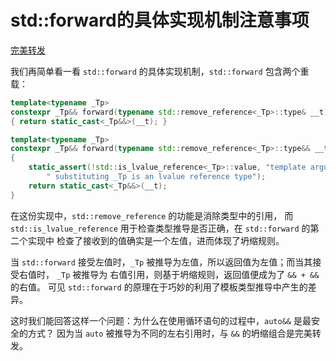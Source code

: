 # std::forward的具体实现机制注意事项



[完美转发](https://changkun.de/modern-cpp/zh-cn/03-runtime/#%E5%AE%8C%E7%BE%8E%E8%BD%AC%E5%8F%91)





我们再简单看一看 `std::forward` 的具体实现机制，`std::forward` 包含两个重载：

```c++
template<typename _Tp>
constexpr _Tp&& forward(typename std::remove_reference<_Tp>::type& __t) noexcept
{ return static_cast<_Tp&&>(__t); }

template<typename _Tp>
constexpr _Tp&& forward(typename std::remove_reference<_Tp>::type&& __t) noexcept
{
    static_assert(!std::is_lvalue_reference<_Tp>::value, "template argument"
        " substituting _Tp is an lvalue reference type");
    return static_cast<_Tp&&>(__t);
}
```

在这份实现中，`std::remove_reference` 的功能是消除类型中的引用， 而 `std::is_lvalue_reference` 用于检查类型推导是否正确，在 `std::forward` 的第二个实现中 检查了接收到的值确实是一个左值，进而体现了坍缩规则。

当 `std::forward` 接受左值时，`_Tp` 被推导为左值，所以返回值为左值；而当其接受右值时， `_Tp` 被推导为 右值引用，则基于坍缩规则，返回值便成为了 `&& + &&` 的右值。 可见 `std::forward` 的原理在于巧妙的利用了模板类型推导中产生的差异。

这时我们能回答这样一个问题：为什么在使用循环语句的过程中，`auto&&` 是最安全的方式？ 因为当 `auto` 被推导为不同的左右引用时，与 `&&` 的坍缩组合是完美转发。